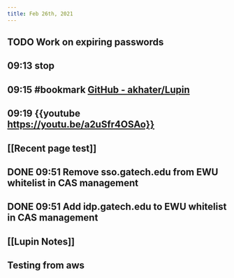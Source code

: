 ```yaml
---
title: Feb 26th, 2021
---
```


## TODO Work on expiring passwords
## 09:13 stop
## 09:15 #bookmark [GitHub - akhater/Lupin](https://github.com/akhater/Lupin)
## 09:19 {{youtube https://youtu.be/a2uSfr4OSAo}}
## [[Recent page test]]
## DONE 09:51 Remove sso.gatech.edu from EWU whitelist in CAS management
## DONE 09:51 Add idp.gatech.edu to EWU whitelist in CAS management
## [[Lupin Notes]]
## Testing from aws

